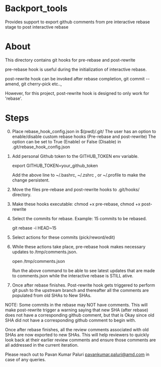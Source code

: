 # Backport_tools
Provides support to export github comments from pre interactive rebase stage to post interactive rebase

# About

This directory contains git hooks for pre-rebase and post-rewrite

pre-rebase hook is useful during the initialization of interactive rebase.

post-rewrite hook can be invoked after rebase completion, git commit --amend, 
git cherry-pick etc..,

However, for this project, post-rewrite hook is designed to only work for 'rebase'.

# Steps

0. Place rebase_hook_config.json in $(pwd)/.git/
   The user has an option to enable/disable custom rebase hooks (Pre-rebase and post-rewrite)
   The option can be set to True (Enable) or False (Disable) in .git/rebase_hook_config.json

1. Add personal Github token to the GITHUB_TOKEN env variable. 
	
    export GITHUB_TOKEN=your_github_token

    Add the above line to ~/.bashrc, ~/.zshrc , or ~/.profile to make the
    change persistent. 

1. Move the files pre-rebase and post-rewrite hooks to .git/hooks/ directory.

2. Make these hooks executable: chmod +x pre-rebase, chmod +x post-rewrite

3. Select the commits for rebase. Example: 15 commits to be rebased.

    git rebase -i HEAD~15

5. Select actions for these commits (pick/reword/edit)

6. While these actions take place, pre-rebase hook makes necessary updates to 
   /tmp/comments.json. 

	open /tmp/comments.json 

     Run the above command to be able to see latest updates that are made to 
     comments.json while the interactive rebase is STILL ative. 

7. Once after rebase finishes. Post-rewrite hook gets triggered to perform git push
   to the upstream branch and thereafter all the comments are populated from old SHAs
   to New SHAs.

NOTE: Some commits in the rebase may NOT have comments. This will make post-rewrite
      trigger a warning saying that new SHA (after rebase) does not have a corresponding
      github comment, but that is Okay since old SHA did not have a corresponding github
      comment to begin with. 


Once after rebase finishes, all the review comments associated with old SHAs are now
exported to new SHAs. This will help reviewers to quickly look back at their earlier
review comments and ensure those comments are all addressed in the current iteration.

Please reach out to Pavan Kumar Paluri <pavankumar.paluri@amd.com> in case of any queries.
